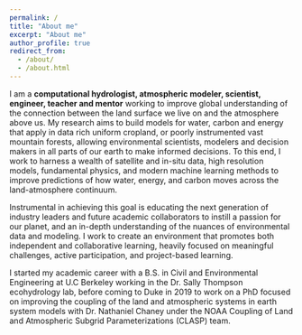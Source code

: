 ```yaml
---
permalink: /
title: "About me"
excerpt: "About me"
author_profile: true
redirect_from: 
  - /about/
  - /about.html
---
```


I am a **computational hydrologist, atmospheric modeler, scientist, engineer, teacher and mentor** working to improve global understanding of the connection between the land surface we live on and the atmosphere above us. My research aims to build models for water, carbon and energy that apply in data rich uniform cropland, or poorly instrumented vast mountain forests, allowing environmental scientists, modelers and decision makers in all parts of our earth to make informed decisions. To this end, I work to harness a wealth of satellite and in-situ data, high resolution models, fundamental physics, and modern machine learning methods to improve predictions of how water, energy, and carbon moves across the land-atmosphere continuum. 

Instrumental in achieving this goal is educating the next generation of industry leaders and future academic collaborators to instill a passion for our planet, and an in-depth understanding of the nuances of environmental data and modeling.  I work to create an environment that promotes both independent and collaborative learning, heavily focused on meaningful challenges, active participation, and project-based learning.

I started my academic career with a B.S. in Civil and Environmental Engineering at U.C Berkeley working in the Dr. Sally Thompson ecohydrology lab, before coming to Duke in 2019 to work on a PhD focused on improving the coupling of the land and atmospheric systems in earth system models with Dr. Nathaniel Chaney under the NOAA Coupling of Land and Atmospheric Subgrid Parameterizations (CLASP) team.

